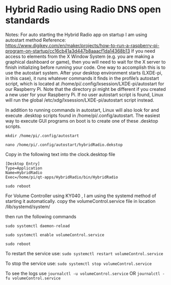  # Hybrid Radio using Radio DNS open standards
 
 Notes:
 For auto starting the Hybrid Radio app on startup I am using autostart method
 Reference: https://www.digikey.com/en/maker/projects/how-to-run-a-raspberry-pi-program-on-startup/cc16cb41a3d447b8aaacf1da14368b13
 If you need access to elements from the X Window System (e.g. you are making a graphical dashboard or game),
 then you will need to wait for the X server to finish initializing before running your code. One way to 
 accomplish this is to use the autostart system.
 After your desktop environment starts (LXDE-pi, in this case), it runs whatever commands it finds in the profile’s autostart script,
 which is located at /home/pi/.config/lxsession/LXDE-pi/autostart for our Raspberry Pi. Note that the directory pi might be different
 if you created a new user for your Raspberry Pi.
 If no user autostart script is found, Linux will run the global /etc/xdg/lxsession/LXDE-pi/autostart script instead.

In addition to running commands in autostart, Linux will also look for and execute .desktop scripts found in /home/pi/.config/autostart.
The easiest way to execute GUI programs on boot is to create one of these .desktop scripts.


`mkdir /home/pi/.config/autostart`

`nano /home/pi/.config/autostart/hybridRadio.dekstop`

Copy in the following text into the clock.desktop file

```
[Desktop Entry]
Type=Application
Name=HybridRadio
Exec=/home/pi/qt-apps/HybridRadio/bin/HybridRadio
```

`sudo reboot`


For Volume Controller using KY040 , I am using the systemd method of starting it automatically.
copy the volumeControl.service file in location /lib/systemd/system/

then run the following commands

`sudo systemctl daemon-reload`

`sudo systemctl enable volumeControl.service`

`sudo reboot`

To restart the service use:
`sudo systemctl restart volumeControl.service`

To stop the service use:
`sudo systemctl stop volumeControl.service`

To see the logs use
`journalctl -u volumeControl.service`
OR
`journalctl -fu volumeControl.service`
